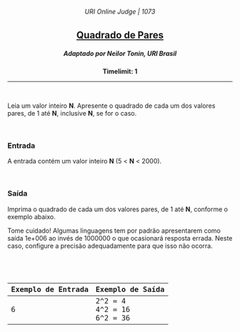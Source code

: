 <h6 align="center">URI Online Judge | 1073</h6>
<h2 align="center">
  <a href="https://www.urionlinejudge.com.br/judge/pt/problems/view/1073">
    Quadrado de Pares
  </a>
</h2>
<h5 align="center">Adaptado por Neilor Tonin, URI  Brasil</h5>
<p align="center"><b>Timelimit: 1</b></p>
<hr>
<br>
<p>
  Leia um valor inteiro <b>N</b>. Apresente o quadrado de cada um dos valores pares, de 1 até <b>N</b>, inclusive <b>N</b>, se for o caso.
</p>
<br>
<h3>Entrada</h3>
<p>
  A entrada contém um valor inteiro <b>N</b> (5 < <b>N</b> < 2000).
</p>
<br>
<h3>Saída</h3>
<p>
  Imprima o quadrado de cada um dos valores pares, de 1 até <b>N</b>, conforme o exemplo abaixo.
</p>
<p>
  Tome cuidado! Algumas linguagens tem por padrão apresentarem como saída 1e+006 ao invés de 1000000 o que ocasionará resposta errada. Neste caso, configure a precisão adequadamente para que isso não ocorra.
</p>
<br>
<code>
  <table width="100%">
    <thead>
      <th>Exemplo de Entrada</th>
      <th>Exemplo de Saída</th>
    </thead>
    <tbody>
      <tr>
        <td>
          6
        </td>
        <td>
          2^2 = 4<br>
          4^2 = 16<br>
          6^2 = 36
        </td>
      </tr>
    </tbody>
  </table>
</code>